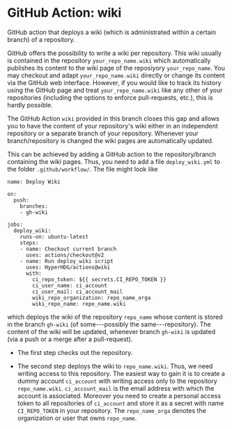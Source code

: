# GitHub Action: wiki

GitHub action that deploys a wiki (which is administrated within a certain branch) of a repository.

GitHub offers the possibility to write a wiki per repository. This wiki usually is contained in the
repository `your_repo_name.wiki` which automatically publishes its content to the wiki page of the
reposiyory `your_repo_name`. You may checkout and adapt `your_repo_name.wiki` directly or change its
content via the GitHub web interface. However, if you would like to track its history using the
GitHub page and treat `your_repo_name.wiki` like any other of your repositories (including the
options to enforce pull-requests, etc.), this is hardly possible.

The GitHub Action `wiki` provided in this branch closes this gap and allows you to have the content
of your repository's wiki either in an independent repository or a separate branch of your
repository. Whenever your branch/repository is changed the wiki pages are automatically updated.

This can be achieved by adding a GitHub action to the repository/branch containing the wiki pages.
Thus, you need to add a file `deploy_wiki.yml` to the folder `.github/workflow/`. The file might
look like

```
name: Deploy Wiki

on:
  push:
    branches:
    - gh-wiki

jobs:
  deploy_wiki:
    runs-on: ubuntu-latest
    steps:
    - name: Checkout current branch
      uses: actions/checkout@v2
    - name: Run deploy_wiki script
      uses: HyperHDG/actions@wiki
      with:
        ci_repo_token: ${{ secrets.CI_REPO_TOKEN }}
        ci_user_name: ci_account
        ci_user_mail: ci_account_mail
        wiki_repo_organization: repo_name_orga
        wiki_repo_name: repo_name.wiki
```

which deploys the wiki of the repository `repo_name` whose content is stored in the branch
`gh-wiki` (of some---possibly the same---repository). The content of the wiki will be updated,
whenever branch `gh-wiki` is updated (via a push or a merge after a pull-request).

- The first step checks out the repository.

- The second step deploys the wiki to `repo_name.wiki`. Thus, we need writing access to this
  repository. The easiest way to gain it is to create a dummy account `ci_account` with writing
  access only to the repository `repo_name.wiki`. `ci_account_mail` is the email address with which
  the account is associated. Moreover you need to create a personal access token to all repositories
  of `ci_account` and store it as a secret with name `CI_REPO_TOKEN` in your repository. The
  `repo_name_orga` denotes the organization or user that owns `repo_name`.
